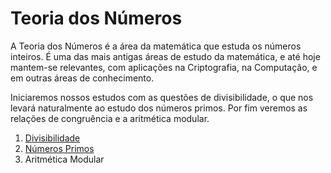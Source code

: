 Teoria dos Números
==================

A Teoria dos Números é a área da matemática que estuda os números inteiros. É uma das mais 
antigas áreas de estudo da matemática, e até hoje mantem-se relevantes, com aplicações na
Criptografia, na Computação, e em outras áreas de conhecimento.

Iniciaremos nossos estudos com as questões de divisibilidade, o que nos levará naturalmente ao
estudo dos números primos. Por fim veremos as relações de congruência e a aritmética modular.

1. [Divisibilidade](Divisibilidade.md)
1. [Números Primos](Primalidade.md)
1. Aritmética Modular
